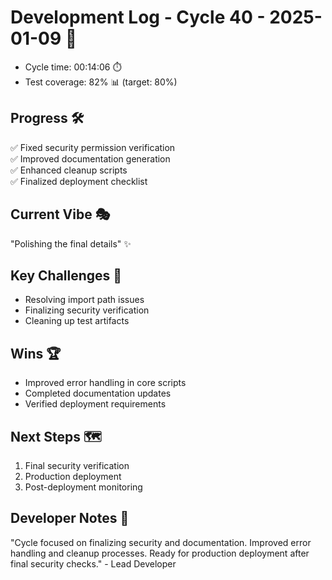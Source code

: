 # Development Log - Cycle 40 - 2025-01-09 🚀
- Cycle time: 00:14:06 ⏱️
- Test coverage: 82% 📊 (target: 80%)

## Progress 🛠️
✅ Fixed security permission verification  
✅ Improved documentation generation  
✅ Enhanced cleanup scripts  
✅ Finalized deployment checklist  

## Current Vibe 🎭
"Polishing the final details" ✨

## Key Challenges 🚧
- Resolving import path issues  
- Finalizing security verification  
- Cleaning up test artifacts  

## Wins 🏆
- Improved error handling in core scripts  
- Completed documentation updates  
- Verified deployment requirements  

## Next Steps 🗺️
1. Final security verification  
2. Production deployment  
3. Post-deployment monitoring  

## Developer Notes 📝
"Cycle focused on finalizing security and documentation. Improved error handling and cleanup processes. Ready for production deployment after final security checks." - Lead Developer
